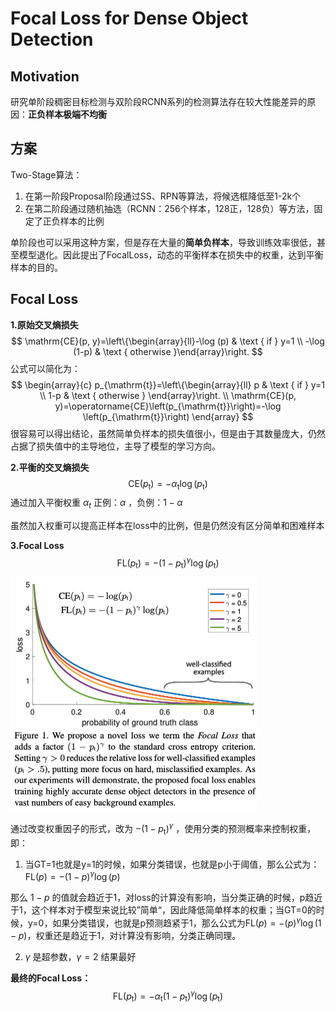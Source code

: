 

# Focal Loss for Dense Object Detection

## **Motivation**

研究单阶段稠密目标检测与双阶段RCNN系列的检测算法存在较大性能差异的原因：**正负样本极端不均衡**

## **方案**

Two-Stage算法：

1. 在第一阶段Proposal阶段通过SS、RPN等算法，将候选框降低至1-2k个
2. 在第二阶段通过随机抽选（RCNN：256个样本，128正，128负）等方法，固定了正负样本的比例

单阶段也可以采用这种方案，但是存在大量的**简单负样本**，导致训练效率很低，甚至模型退化。因此提出了FocalLoss，动态的平衡样本在损失中的权重，达到平衡样本的目的。

## **Focal Loss** 

**1.原始交叉熵损失**
$$
\mathrm{CE}(p, y)=\left\{\begin{array}{ll}-\log (p) & \text { if } y=1 \\ -\log (1-p) & \text { otherwise }\end{array}\right.
$$
公式可以简化为：
$$
\begin{array}{c}
p_{\mathrm{t}}=\left\{\begin{array}{ll}
p & \text { if } y=1 \\
1-p & \text { otherwise }
\end{array}\right. \\
\mathrm{CE}(p, y)=\operatorname{CE}\left(p_{\mathrm{t}}\right)=-\log \left(p_{\mathrm{t}}\right)
\end{array}
$$
很容易可以得出结论，虽然简单负样本的损失值很小，但是由于其数量庞大，仍然占据了损失值中的主导地位，主导了模型的学习方向。

**2.平衡的交叉熵损失**
$$
\mathrm{CE}\left(p_{\mathrm{t}}\right)=-\alpha_{\mathrm{t}} \log \left(p_{\mathrm{t}}\right)
$$
通过加入平衡权重 $\alpha_{t}$ 正例：$\alpha$ ，负例：$1-\alpha$

虽然加入权重可以提高正样本在loss中的比例，但是仍然没有区分简单和困难样本

**3.Focal Loss**
$$
\mathrm{FL}\left(p_{\mathrm{t}}\right)=-\left(1-p_{\mathrm{t}}\right)^{\gamma} \log \left(p_{\mathrm{t}}\right)
$$
<img src="./img/image-20210518145014386.png" alt="image-20210518145014386" style="zoom:50%;" />

通过改变权重因子的形式，改为 $-\left(1-p_{\mathrm{t}}\right)^{\gamma}$ ，使用分类的预测概率来控制权重，即：

1. 当GT=1也就是y=1的时候，如果分类错误，也就是p小于阈值，那么公式为： $\mathrm{FL}\left(p\right)=-\left(1-p\right)^{\gamma} \log \left(p\right)$

那么 $1-p$ 的值就会趋近于1，对loss的计算没有影响，当分类正确的时候，p趋近于1，这个样本对于模型来说比较”简单“，因此降低简单样本的权重；当GT=0的时候，y=0，如果分类错误，也就是p预测趋紧于1，那么公式为$\mathrm{FL}\left(p\right)=-\left(p\right)^{\gamma} \log \left(1-p\right)$，权重还是趋近于1，对计算没有影响，分类正确同理。

2. $\gamma$ 是超参数，$\gamma=2$ 结果最好

**最终的Focal Loss：**
$$
\mathrm{FL}\left(p_{\mathrm{t}}\right)=-\alpha_{\mathrm{t}}\left(1-p_{\mathrm{t}}\right)^{\gamma} \log \left(p_{\mathrm{t}}\right)
$$
